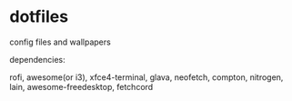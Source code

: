 # dotfiles

config files and wallpapers

dependencies: 

rofi, awesome(or i3), xfce4-terminal, glava, neofetch, compton, nitrogen, lain, awesome-freedesktop, fetchcord
